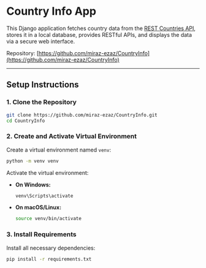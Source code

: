 # Country Info App

This Django application fetches country data from the [REST Countries API](https://restcountries.com/v3.1/all), stores it in a local database, provides RESTful APIs, and displays the data via a secure web interface.

Repository: [https://github.com/miraz-ezaz/CountryInfo](https://github.com/miraz-ezaz/CountryInfo)

---

## Setup Instructions

### 1. Clone the Repository

```bash
git clone https://github.com/miraz-ezaz/CountryInfo.git
cd CountryInfo
````

### 2. Create and Activate Virtual Environment

Create a virtual environment named `venv`:

```bash
python -m venv venv
```

Activate the virtual environment:

* **On Windows:**

  ```bash
  venv\Scripts\activate
  ```

* **On macOS/Linux:**

  ```bash
  source venv/bin/activate
  ```

### 3. Install Requirements

Install all necessary dependencies:

```bash
pip install -r requirements.txt
```




